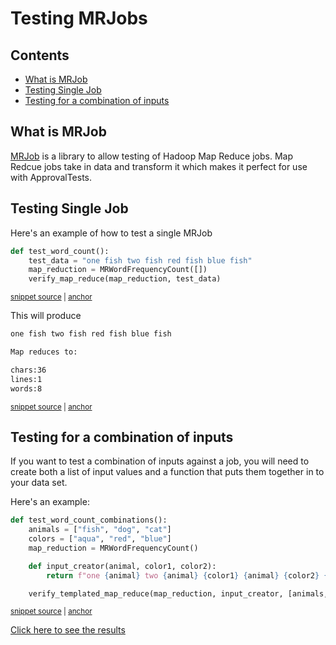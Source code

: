 # Testing MRJobs

<!-- toc -->
## Contents

  * [What is MRJob](#what-is-mrjob)
  * [Testing Single Job](#testing-single-job)
  * [Testing for a combination of inputs](#testing-for-a-combination-of-inputs)<!-- endToc -->

## What is MRJob

[MRJob](https://mrjob.readthedocs.io/en/latest/) is a library to allow testing of Hadoop Map Reduce jobs. 
Map Redcue jobs take in data and transform it which makes it perfect for use with ApprovalTests.



## Testing Single Job

Here's an example of how to test a single MRJob

<!-- snippet: verify_map_reduce -->
<a id='snippet-verify_map_reduce'></a>
```py
def test_word_count():
    test_data = "one fish two fish red fish blue fish"
    map_reduction = MRWordFrequencyCount([])
    verify_map_reduce(map_reduction, test_data)
```
<sup><a href='/tests/mrjob/test_mrjob.py#L24-L31' title='Snippet source file'>snippet source</a> | <a href='#snippet-verify_map_reduce' title='Start of snippet'>anchor</a></sup>
<!-- endSnippet -->

This will produce

<!-- snippet: test_mrjob.test_word_count.approved.txt -->
<a id='snippet-test_mrjob.test_word_count.approved.txt'></a>
```txt
one fish two fish red fish blue fish

Map reduces to:

chars:36
lines:1
words:8
```
<sup><a href='/tests/mrjob/test_mrjob.test_word_count.approved.txt#L1-L7' title='Snippet source file'>snippet source</a> | <a href='#snippet-test_mrjob.test_word_count.approved.txt' title='Start of snippet'>anchor</a></sup>
<!-- endSnippet -->

## Testing for a combination of inputs

If you want to test a combination of inputs against a job, you will need to create both a list of input values and a function that puts them together in to your data set.

Here's an example:

<!-- snippet: verify_templated_map_reduce -->
<a id='snippet-verify_templated_map_reduce'></a>
```py
def test_word_count_combinations():
    animals = ["fish", "dog", "cat"]
    colors = ["aqua", "red", "blue"]
    map_reduction = MRWordFrequencyCount()

    def input_creator(animal, color1, color2):
        return f"one {animal} two {animal} {color1} {animal} {color2} {animal}"

    verify_templated_map_reduce(map_reduction, input_creator, [animals, colors, colors])
```
<sup><a href='/tests/mrjob/test_mrjob.py#L34-L46' title='Snippet source file'>snippet source</a> | <a href='#snippet-verify_templated_map_reduce' title='Start of snippet'>anchor</a></sup>
<!-- endSnippet -->

[Click here to see the results](../../tests/mrjob/test_mrjob.test_word_count_combinations.approved.txt)
